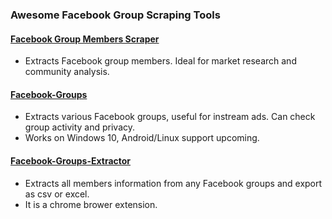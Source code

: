 ### Awesome Facebook Group Scraping Tools

#### [Facebook Group Members Scraper](https://github.com/floriandiud/facebook-group-members-scraper)
- Extracts Facebook group members. Ideal for market research and community analysis.

#### [Facebook-Groups](https://github.com/TechQaiser/Facebook-Groups)
- Extracts various Facebook groups, useful for instream ads. Can check group activity and privacy.
- Works on Windows 10, Android/Linux support upcoming.

#### [Facebook-Groups-Extractor](https://www.groupleads.top)
- Extracts all members information from any Facebook groups and export as csv or excel.
- It is a chrome brower extension.
